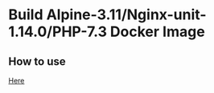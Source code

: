 # Build Alpine-3.11/Nginx-unit-1.14.0/PHP-7.3 Docker Image

## How to use
[Here](https://unit.nginx.org/installation/#docker-images)